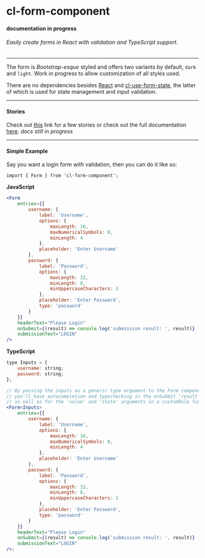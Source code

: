 # cl-form-component

#### documentation in progress

###### Easily create forms in React with validation and TypeScript support.

---

The form is _Bootstrap-esque_ styled and offers two variants by default, `dark` and `light`.
Work in progress to allow customization of all styles used.

There are no dependencies besides [React](https://reactjs.org/) and [cl-use-form-state](https://github.com/Lindeneg/cl-use-form-state), the latter of which is used for state management and input validation.

---

#### Stories

Check out [this](https://lindeneg.github.io/cl-form-component/?path=/story/form--default-input) link for a few stories or check out the full documentation [here](). _docs still in progress_

---

#### Simple Example

Say you want a login form _with_ validation, then you can do it like so:

`import { Form } from 'cl-form-component';`

**JavaScript**

```jsx
<Form
    entries={{
        username: {
            label: 'Username',
            options: {
                maxLength: 16,
                maxNumericalSymbols: 0,
                minLength: 4
            },
            placeholder: 'Enter Username'
        },
        password: {
            label: 'Password',
            options: {
                maxLength: 32,
                minLength: 8,
                minUppercaseCharacters: 1
            },
            placeholder: 'Enter Password',
            type: 'password'
        }
    }}
    headerText="Please Login"
    onSubmit={(result) => console.log('submission result: ', result)}
    submissionText="LOGIN"
/>
```

**TypeScript**

```jsx
type Inputs = {
    username: string;
    password: string;
};

// By passing the inputs as a generic type argument to the Form component,
// you'll have autocompletion and typechecking in the onSubmit 'result' variable
// as well as for the 'value' and 'state' arguments in a customRule function.
<Form<Inputs>
    entries={{
        username: {
            label: 'Username',
            options: {
                maxLength: 16,
                maxNumericalSymbols: 0,
                minLength: 4
            },
            placeholder: 'Enter Username'
        },
        password: {
            label: 'Password',
            options: {
                maxLength: 32,
                minLength: 8,
                minUppercaseCharacters: 1
            },
            placeholder: 'Enter Password',
            type: 'password'
        }
    }}
    headerText="Please Login"
    onSubmit={(result) => console.log('submission result: ', result)}
    submissionText="LOGIN"
/>;
```
